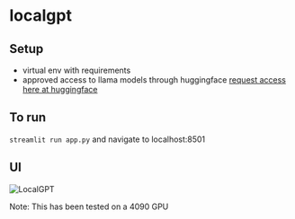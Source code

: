 # localgpt

## Setup
- virtual env with requirements
- approved access to llama models through huggingface [request access here at huggingface](https://huggingface.co/meta-llama/Llama-3.2-1B)

## To run
`streamlit run app.py` and navigate to localhost:8501

## UI

![LocalGPT](https://github.com/user-attachments/assets/f34241f3-4ad3-4ff7-8626-c416be584f4d)



Note: This has been tested on a 4090 GPU
